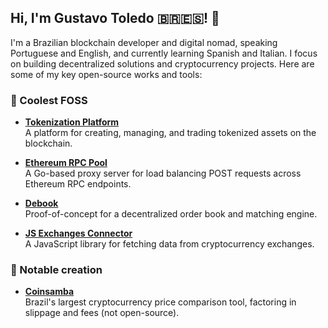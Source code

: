 ## Hi, I'm Gustavo Toledo 🇧🇷🇪🇸! 👋

I'm a Brazilian blockchain developer and digital nomad, speaking Portuguese and English, and currently learning Spanish and Italian. I focus on building decentralized solutions and cryptocurrency projects. Here are some of my key open-source works and tools:

### 🚀 Coolest FOSS

- **[Tokenization Platform](https://github.com/itxtoledo/tokenization-platform)**  
  A platform for creating, managing, and trading tokenized assets on the blockchain.

- **[Ethereum RPC Pool](https://github.com/itxtoledo/ethereum-rpc-pool)**  
  A Go-based proxy server for load balancing POST requests across Ethereum RPC endpoints.

- **[Debook](https://github.com/itxtoledo/debook)**  
  Proof-of-concept for a decentralized order book and matching engine.

- **[JS Exchanges Connector](https://github.com/coinsambacom/js-exchanges-connector)**  
  A JavaScript library for fetching data from cryptocurrency exchanges.

### 🔧 Notable creation

- **[Coinsamba](https://coinsamba.com/)**  
  Brazil's largest cryptocurrency price comparison tool, factoring in slippage and fees (not open-source).
